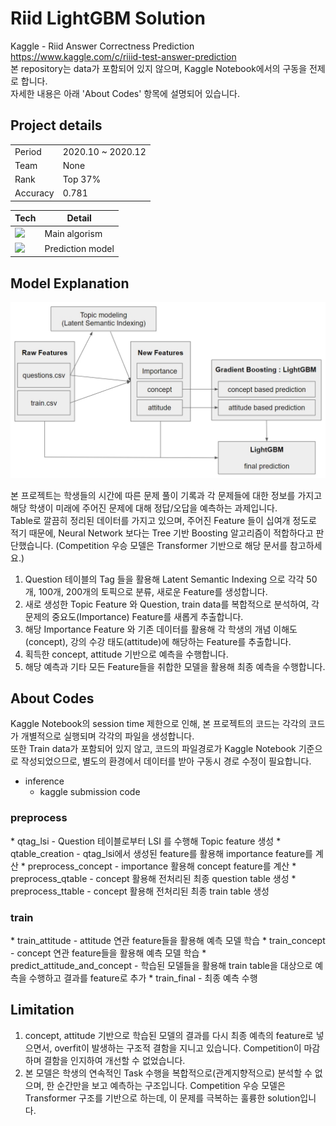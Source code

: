 <h1>Riid LightGBM Solution</h1>

Kaggle - Riid Answer Correctness Prediction    
https://www.kaggle.com/c/riiid-test-answer-prediction   
본 repository는 data가 포함되어 있지 않으며, Kaggle Notebook에서의 구동을 전제로 합니다.   
자세한 내용은 아래 'About Codes' 항목에 설명되어 있습니다.

<h2>Project details</h2>

|||
|---|---|
|Period|2020.10 ~ 2020.12|
|Team|None|
|Rank|Top 37%|
|Accuracy|0.781|

|Tech|Detail|
|---|---|
|<img src="https://img.shields.io/badge/Python-3776AB?style=flat-square&logo=Python&logoColor=white"/>|Main algorism|
|<img src="https://img.shields.io/badge/LightGBM-459D5B?style=flat-square"/>|Prediction model|

<h2>Model Explanation</h2>

![model](model.jpg)

본 프로젝트는 학생들의 시간에 따른 문제 풀이 기록과 각 문제들에 대한 정보를 가지고 해당 학생이 미래에 주어진 문제에 대해 정답/오답을 예측하는 과제입니다.    
Table로 깔끔히 정리된 데이터를 가지고 있으며, 주어진 Feature 들이 십여개 정도로 적기 때문에, Neural Network 보다는 Tree 기반 Boosting 알고리즘이 적합하다고 판단했습니다. (Competition 우승 모델은 Transformer 기반으로 해당 문서를 참고하세요.)   

1. Question 테이블의 Tag 들을 활용해 Latent Semantic Indexing 으로 각각 50개, 100개, 200개의 토픽으로 분류, 새로운 Feature를 생성합니다.
2. 새로 생성한 Topic Feature 와 Question, train data를 복합적으로 분석하여, 각 문제의 중요도(Importance) Feature를 새롭게 추출합니다.
3. 해당 Importance Feature 와 기존 데이터를 활용해 각 학생의 개념 이해도(concept), 강의 수강 태도(attitude)에 해당하는 Feature를 추출합니다.
4. 획득한 concept, attitude 기반으로 예측을 수행합니다.
5. 해당 예측과 기타 모든 Feature들을 취합한 모델을 활용해 최종 예측을 수행합니다. 


<h2>About Codes</h2>

Kaggle Notebook의 session time 제한으로 인해, 본 프로젝트의 코드는 각각의 코드가 개별적으로 실행되며 각각의 파일을 생성합니다.   
또한 Train data가 포함되어 있지 않고, 코드의 파일경로가 Kaggle Notebook 기준으로 작성되었으므로, 별도의 환경에서 데이터를 받아 구동시 경로 수정이 필요합니다.

* inference
    - kaggle submission code

<h3>preprocess</h3>
* qtag_lsi
    - Question 테이블로부터 LSI 를 수행해 Topic feature 생성
* qtable_creation
    - qtag_lsi에서 생성된 feature를 활용해 importance feature를 계산
* preprocess_concept
    - importance 활용해 concept feature를 계산
* preprocess_qtable
    - concept 활용해 전처리된 최종 question table 생성
* preprocess_ttable
    - concept 활용해 전처리된 최종 train table 생성

<h3>train</h3>
* train_attitude
    - attitude 연관 feature들을 활용해 예측 모델 학습
* train_concept
    - concept 연관 feature들을 활용해 예측 모델 학습
* predict_attitude_and_concept
    - 학습된 모델들을 활용해 train table을 대상으로 예측을 수행하고 결과를 feature로 추가
* train_final
    - 최종 예측 수행

<h2>Limitation</h2>

1. concept, attitude 기반으로 학습된 모델의 결과를 다시 최종 예측의 feature로 넣으면서, overfit이 발생하는 구조적 결함을 지니고 있습니다. Competition이 마감하며 결함을 인지하여 개선할 수 없었습니다.
2. 본 모델은 학생의 연속적인 Task 수행을 복합적으로(관계지향적으로) 분석할 수 없으며, 한 순간만을 보고 예측하는 구조입니다. Competition 우승 모델은 Transformer 구조를 기반으로 하는데, 이 문제를 극복하는 훌륭한 solution입니다.
